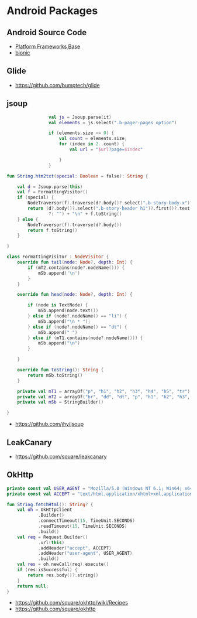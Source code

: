 # Android Packages

## Android Source Code

- [Platform Frameworks Base](https://github.com/aosp-mirror/platform_frameworks_base)
- [bionic](https://github.com/aosp-mirror/platform_bionic)

## Glide

- https://github.com/bumptech/glide

## jsoup

```kotlin
                val js = Jsoup.parse(it)
                val elements = js.select(".b-pager-pages option")

                if (elements.size >= 0) {
                    val count = elements.size;
                    for (index in 2..count) {
                        val url = "$url?page=$index"

                    }
                }
```

```kotlin
fun String.htm2txt(special: Boolean = false): String {

    val d = Jsoup.parse(this)
    val f = FormattingVisitor()
    if (special) {
        NodeTraversor(f).traverse(d?.body()?.select(".b-story-body-x")?.first())
        return (d?.body()?.select(".b-story-header h1")?.first()?.text()
                ?: "") + "\n" + f.toString()
    } else {
        NodeTraversor(f).traverse(d?.body())
        return f.toString()
    }

}
```

```kotlin
class FormattingVisitor : NodeVisitor {
    override fun tail(node: Node?, depth: Int) {
        if (mT2.contains(node?.nodeName())) {
            mSb.append('\n')
        }
    }

    override fun head(node: Node?, depth: Int) {

        if (node is TextNode) {
            mSb.append(node.text())
        } else if (node?.nodeName() == "li") {
            mSb.append("\n * ");
        } else if (node?.nodeName() == "dt") {
            mSb.append(" ")
        } else if (mT1.contains(node?.nodeName())) {
            mSb.append("\n")
        }

    }

    override fun toString(): String {
        return mSb.toString()
    }

    private val mT1 = arrayOf("p", "h1", "h2", "h3", "h4", "h5", "tr")
    private val mT2 = arrayOf("br", "dd", "dt", "p", "h1", "h2", "h3", "h4", "h5")
    private val mSb = StringBuilder()

}
```

- https://github.com/jhy/jsoup

## LeakCanary

- https://github.com/square/leakcanary

## OkHttp

```kotlin
private const val USER_AGENT = "Mozilla/5.0 (Windows NT 6.1; Win64; x64) AppleWebKit/537.36 (KHTML, like Gecko) Chrome/60.0.3112.90 Safari/537.36"
private const val ACCEPT = "text/html,application/xhtml+xml,application/xml;q=0.9,image/webp,image/apng,*/*;q=0.8"

fun String.fetchHtml(): String? {
    val oh = OkHttpClient
            .Builder()
            .connectTimeout(15, TimeUnit.SECONDS)
            .readTimeout(15, TimeUnit.SECONDS)
            .build()
    val req = Request.Builder()
            .url(this)
            .addHeader("accept", ACCEPT)
            .addHeader("user-agent", USER_AGENT)
            .build()
    val res = oh.newCall(req).execute()
    if (res.isSuccessful) {
        return res.body()?.string()
    }
    return null;
}
```

- https://github.com/square/okhttp/wiki/Recipes
- https://github.com/square/okhttp

